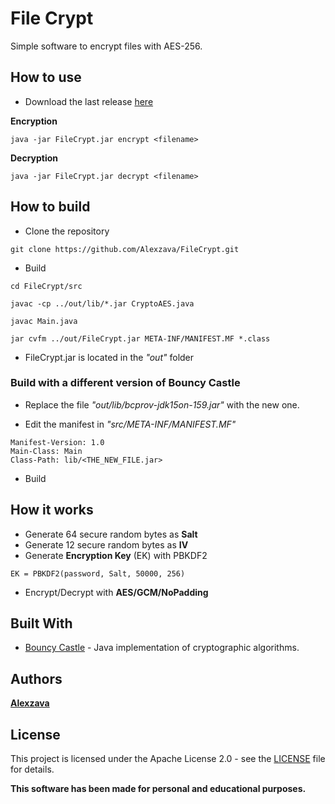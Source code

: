 # File Crypt

Simple software to encrypt files with AES-256.

## How to use

* Download the last release [here](https://github.com/alexzava/FileCrypt/releases)

**Encryption**
```
java -jar FileCrypt.jar encrypt <filename>
```

**Decryption**
```
java -jar FileCrypt.jar decrypt <filename>
```

## How to build

* Clone the repository
```
git clone https://github.com/Alexzava/FileCrypt.git
```

* Build
```
cd FileCrypt/src

javac -cp ../out/lib/*.jar CryptoAES.java

javac Main.java

jar cvfm ../out/FileCrypt.jar META-INF/MANIFEST.MF *.class
```

* FileCrypt.jar is located in the *"out"* folder

### Build with a different version of Bouncy Castle

* Replace the file *"out/lib/bcprov-jdk15on-159.jar"* with the new one.

* Edit the manifest in *"src/META-INF/MANIFEST.MF"*
```
Manifest-Version: 1.0
Main-Class: Main
Class-Path: lib/<THE_NEW_FILE.jar>
```

* Build

## How it works

* Generate 64 secure random bytes as **Salt**
* Generate 12 secure random bytes as **IV**
* Generate **Encryption Key** (EK) with PBKDF2
```
EK = PBKDF2(password, Salt, 50000, 256)
```
* Encrypt/Decrypt with **AES/GCM/NoPadding**

## Built With

* [Bouncy Castle](https://bouncycastle.org/) - Java implementation of cryptographic algorithms.

## Authors

[**Alexzava**](https://github.com/alexzava)


## License

This project is licensed under the Apache License 2.0 - see the [LICENSE](LICENSE) file for details.

**This software has been made for personal and educational purposes.**
